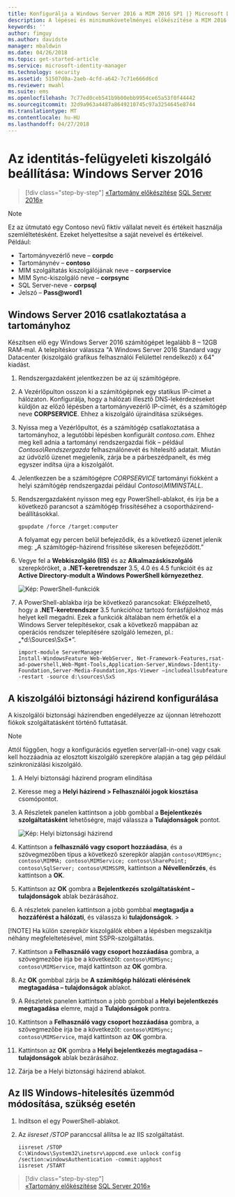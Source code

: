 ```yaml
---
title: Konfigurálja a Windows Server 2016 a MIM 2016 SP1 |} Microsoft Docs
description: A lépései és minimumkövetelményei előkészítése a MIM 2016 SP1 működéséhez Windows Server 2016 beolvasása.
keywords: ''
author: fimguy
ms.author: davidste
manager: mbaldwin
ms.date: 04/26/2018
ms.topic: get-started-article
ms.service: microsoft-identity-manager
ms.technology: security
ms.assetid: 51507d0a-2aeb-4cfd-a642-7c71e666d6cd
ms.reviewer: mwahl
ms.suite: ems
ms.openlocfilehash: 7c77ed0ceb541b9b00ebb9954ce65a53f0f44442
ms.sourcegitcommit: 32d9a963a4487a8649210745c97a3254645e8744
ms.translationtype: MT
ms.contentlocale: hu-HU
ms.lasthandoff: 04/27/2018
---
```

# <a name="set-up-an-identity-management-servers-windows-server-2016"></a>Az identitás-felügyeleti kiszolgáló beállítása: Windows Server 2016

>[!div class="step-by-step"]
[«Tartomány előkészítése](preparing-domain.md)
[SQL Server 2016»](prepare-server-sql2016.md)

> [!NOTE]
> Ez az útmutató egy Contoso nevű fiktív vállalat neveit és értékeit használja szemléltetésként. Ezeket helyettesítse a saját neveivel és értékeivel. Például:
> - Tartományvezérlő neve – **corpdc**
> - Tartománynév – **contoso**
> - MIM szolgáltatás kiszolgálójának neve – **corpservice**
> - MIM Sync-kiszolgáló neve – **corpsync**
> - SQL Server-neve - **corpsql**
> - Jelszó – **Pass@word1**

## <a name="join-windows-server-2016-to-your-domain"></a>Windows Server 2016 csatlakoztatása a tartományhoz

Készítsen elő egy Windows Server 2016 számítógépet legalább 8 – 12GB RAM-mal. A telepítéskor válassza "A Windows Server 2016 Standard vagy Datacenter (kiszolgáló grafikus felhasználói Felülettel rendelkező) x 64" kiadást.

1. Rendszergazdaként jelentkezzen be az új számítógépre.

2. A Vezérlőpulton osszon ki a számítógépnek egy statikus IP-címet a hálózaton. Konfigurálja, hogy a hálózati illesztő DNS-lekérdezéseket küldjön az előző lépésben a tartományvezérlő IP-címét, és a számítógép neve **CORPSERVICE**.  Ehhez a kiszolgáló újraindítása szükséges.

3. Nyissa meg a Vezérlőpultot, és a számítógép csatlakoztatása a tartományhoz, a legutóbbi lépésben konfigurált *contoso.com*.  Ehhez meg kell adnia a tartományi rendszergazdai fiók – például *Contoso\Rendszergazda* felhasználónevét és hitelesítő adatait.  Miután az üdvözlő üzenet megjelenik, zárja be a párbeszédpanelt, és még egyszer indítsa újra a kiszolgálót.

4. Jelentkezzen be a számítógépre *CORPSERVICE* tartományi fiókként a helyi számítógép rendszergazdai például *Contoso\MIMINSTALL*.


5. Rendszergazdaként nyisson meg egy PowerShell-ablakot, és írja be a következő parancsot a számítógép frissítéséhez a csoportházirend-beállításokkal.

    ```
    gpupdate /force /target:computer
    ```

    A folyamat egy percen belül befejeződik, és a következő üzenet jelenik meg: „A számítógép-házirend frissítése sikeresen befejeződött.”

6. Vegye fel a **Webkiszolgáló (IIS)** és az **Alkalmazáskiszolgáló** szerepköröket, a **.NET-keretrendszer** 3.5, 4.0 és 4.5 funkcióit és az **Active Directory-modult a Windows PowerShell környezethez**.

    ![Kép: PowerShell-funkciók](media/MIM-DeployWS2.png)

7. A PowerShell-ablakba írja be következő parancsokat: Elképzelhető, hogy a **.NET-keretrendszer** 3.5 funkcióhoz tartozó forrásfájlokhoz más helyet kell megadni. Ezek a funkciók általában nem érhetők el a Windows Server telepítésekor, csak a következő mappában az operációs rendszer telepítésére szolgáló lemezen, pl.: „*d:\Sources\SxS\*”.

    ```
    import-module ServerManager
    Install-WindowsFeature Web-WebServer, Net-Framework-Features,rsat-ad-powershell,Web-Mgmt-Tools,Application-Server,Windows-Identity-Foundation,Server-Media-Foundation,Xps-Viewer –includeallsubfeature -restart -source d:\sources\SxS
    ```

## <a name="configure-the-server-security-policy"></a>A kiszolgálói biztonsági házirend konfigurálása

A kiszolgálói biztonsági házirendben engedélyezze az újonnan létrehozott fiókok szolgáltatásként történő futtatását.
> [!NOTE] 
> Attól függően, hogy a konfigurációs egyetlen server(all-in-one) vagy csak kell hozzáadnia az elosztott kiszolgáló szerepköre alapján a tag gép például szinkronizálási kiszolgáló. 

1. A Helyi biztonsági házirend program elindítása

2. Keresse meg a **Helyi házirend > Felhasználói jogok kiosztása** csomópontot.

3. A Részletek panelen kattintson a jobb gombbal a **Bejelentkezés szolgáltatásként** lehetőségre, majd válassza a **Tulajdonságok** pontot.

    ![Kép: Helyi biztonsági házirend](media/MIM-DeployWS3.png)

4. Kattintson a **felhasználó vagy csoport hozzáadása**, és a szövegmezőben típus a következő szerepkör alapján `contoso\MIMSync; contoso\MIMMA; contoso\MIMService; contoso\SharePoint; contoso\SqlServer; contoso\MIMSSPR`, kattintson a **Névellenőrzés**, és kattintson a **OK**.

5. Kattintson az **OK** gombra a **Bejelentkezés szolgáltatásként – tulajdonságok** ablak bezárásához.

6.  A részletek panelen kattintson a jobb gombbal **megtagadja a hozzáférést a hálózati**, és válassza ki **tulajdonságok**. >

[!NOTE] Ha külön szerepkör kiszolgálók ebben a lépésben megszakítja néhány megfeleltetésével, mint SSPR-szolgáltatás.

7. Kattintson a **Felhasználó vagy csoport hozzáadása** gombra, a szövegmezőbe írja be a következőt: `contoso\MIMSync; contoso\MIMService`, majd kattintson az **OK** gombra.

8. Az **OK** gombbal zárja be **A számítógép hálózati elérésének megtagadása – tulajdonságok** ablakot.

9. A Részletek panelen kattintson a jobb gombbal a **Helyi bejelentkezés megtagadása** elemre, majd a **Tulajdonságok** pontra.

10. Kattintson a **Felhasználó vagy csoport hozzáadása** gombra, a szövegmezőbe írja be a következőt: `contoso\MIMSync; contoso\MIMService`, majd kattintson az **OK** gombra.

11. Kattintson az **OK** gombra a **Helyi bejelentkezés megtagadása – tulajdonságok** ablak bezárásához.

12. Zárja be a Helyi biztonsági házirend ablakot.


## <a name="change-the-iis-windows-authentication-mode-if-needed"></a>Az IIS Windows-hitelesítés üzemmód módosítása, szükség esetén

1.  Indítson el egy PowerShell-ablakot.

2.  Az *iisreset /STOP* paranccsal állítsa le az IIS szolgáltatást.

    ```
    iisreset /STOP
    C:\Windows\System32\inetsrv\appcmd.exe unlock config /section:windowsAuthentication -commit:apphost
    iisreset /START
    ```

>[!div class="step-by-step"]  
[«Tartomány előkészítése](preparing-domain.md)
[SQL Server 2016»](prepare-server-sql2016.md)
